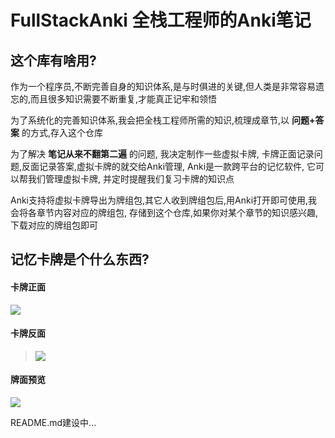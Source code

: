 # FullStackAnki 全栈工程师的Anki笔记

## 这个库有啥用?

作为一个程序员,不断完善自身的知识体系,是与时俱进的关键,但人类是非常容易遗忘的,而且很多知识需要不断重复,才能真正记牢和领悟

为了系统化的完善知识体系,我会把全栈工程师所需的知识,梳理成章节,以 **问题+答案** 的方式,存入这个仓库

为了解决 **笔记从来不翻第二遍** 的问题, 我决定制作一些虚拟卡牌, 卡牌正面记录问题,反面记录答案,虚拟卡牌的就交给Anki管理, Anki是一款跨平台的记忆软件, 它可以帮我们管理虚拟卡牌, 并定时提醒我们复习卡牌的知识点

Anki支持将虚拟卡牌导出为牌组包,其它人收到牌组包后,用Anki打开即可使用,我会将各章节内容对应的牌组包, 存储到这个仓库,如果你对某个章节的知识感兴趣,下载对应的牌组包即可

## 记忆卡牌是个什么东西?

#### 卡牌正面

![](https://upload-images.jianshu.io/upload_images/3203841-508c4391b6db200a.png)


#### 卡牌反面

> ![](https://upload-images.jianshu.io/upload_images/3203841-78844fffd21d3c42.png)

#### 牌面预览
![](https://upload-images.jianshu.io/upload_images/3203841-ab41e0e43050eff5.gif)


README.md建设中...

